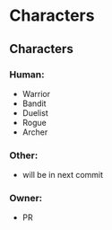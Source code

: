# Characters
## Characters

### Human:
-  Warrior
-  Bandit
-  Duelist
-  Rogue
-  Archer

### Other:
-  will be in next commit

### Owner:
-  PR
